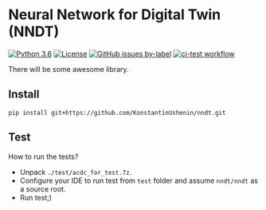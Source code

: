 # Neural Network for Digital Twin (NNDT)

[![Python 3.6](https://img.shields.io/badge/python-3.10-blue.svg)](https://www.python.org/downloads/release/python-3100/)
[![License](https://img.shields.io/github/license/KonstantinUshenin/nndt)](https://github.com/KonstantinUshenin/nndt/blob/main/LICENSE)
[![GitHub issues by-label](https://img.shields.io/github/issues/KonstantinUshenin/nndt/good%20first%20issue)](https://github.com/KonstantinUshenin/nndt/issues?q=is%3Aissue+is%3Aopen+label%3A%22good+first+issue%22)
[![ci-test workflow](https://github.com/KonstantinUshenin/nndt/actions/workflows/ci-test.yml/badge.svg)](https://github.com/KonstantinUshenin/nndt/actions/workflows/ci-test.yml)

There will be some awesome library.

## Install
 
```
pip install git+https://github.com/KonstantinUshenin/nndt.git
```

## Test

How to run the tests?
 - Unpack `./test/acdc_for_test.7z`.
 - Configure your IDE to run test from `test` folder and assume `nndt/nndt` as a source root.
 - Run test;)
 
